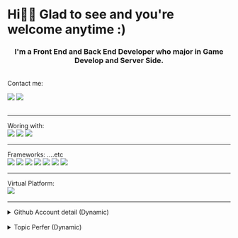 
# Hi🙋‍♂️  Glad to see and you're welcome anytime :)

### <center> I'm a Front End and Back End Developer who major in Game Develop and Server Side.</center>

<br/>
Contact me:<br/>

![](https://img.shields.io/badge/Gmail-D14836?style=for-the-badge&logo=gmail&logoColor=white)
![](https://img.shields.io/badge/GitHub-100000?style=for-the-badge&logo=github&logoColor=white)
<br/><br/>





___
Woring with:<br>
![](https://img.shields.io/badge/Windows-0078D6?style=flate&logo=windows&logoColor=white)
![](https://img.shields.io/badge/mac%20os-000000?style=flate&logo=apple&logoColor=white)
![](https://img.shields.io/badge/Linux-FCC624?style=flate&logo=linux&logoColor=black)
____
Frameworks: ....etc <br> 
![](https://img.shields.io/badge/Node.js-339933?style=flate&logo=nodedotjs&logoColor=white)
![](https://img.shields.io/badge/Unity-100000?style=flate&logo=unity&logoColor=white)
![](https://img.shields.io/badge/-Unreal%20Engine-313131?style=flate&logo=unreal-engine&logoColor=white)
![](https://img.shields.io/badge/Git-F05032?style=flate&logo=git&logoColor=white)
![](https://img.shields.io/badge/CMake-064F8C?style=flate&logo=cmake&logoColor=white)
![](https://img.shields.io/badge/OpenGL-FFFFFF?style=flate&logo=opengl)
![](https://img.shields.io/badge/Markdown-000000?style=flate&logo=markdown&logoColor=green) 
____
Virtual Platform:<br>
![](https://img.shields.io/badge/Google_Cloud-4285F4?style=flate&logo=google-cloud&logoColor=white)
____


<details>
    <summary> Github Account detail (Dynamic)</summary>
<a src="https://github.com/kwangsing3/github-profilemd-Generater">
    <img src="./output/nord_dark/langcompos.svg"> </img>
</a>
</details>
<br/>
<details>
    <summary> Topic Perfer (Dynamic)</summary>
<a src="https://github.com/kwangsing3/github-profilemd-Generater">
    <img src="./output/nord_dark/tagsstat.svg"> </img>
</a>
</details>